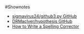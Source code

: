 #Shownotes
* [sigmavirus24/github3.py GitHub](https://github.com/sigmavirus24/github3.py)
* [DRMacIver/hypothesis GitHub](https://github.com/DRMacIver/hypothesis)
* [How to Write a Spelling Corrector](http://norvig.com/spell-correct.html)
